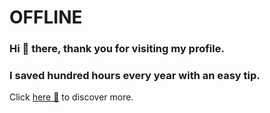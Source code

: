 # OFFLINE
### Hi 👋 there, thank you for visiting my profile.
### I saved hundred hours every year with an easy tip.

 Click [here 🤗](https://forms.gle/VdgGrC4ds2UKDLMy8) to discover more.

